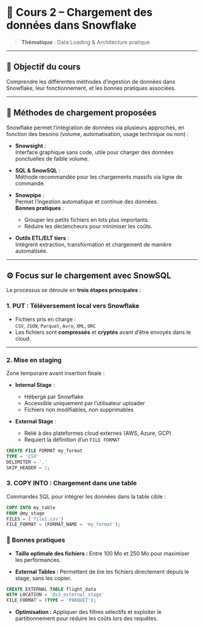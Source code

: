 # 📘 Cours 2 – Chargement des données dans Snowflake

> **Thématique** : Data Loading & Architecture pratique

---

## 🎯 Objectif du cours

Comprendre les différentes méthodes d’ingestion de données dans Snowflake, leur fonctionnement, et les bonnes pratiques associées.

---

## 🧩 Méthodes de chargement proposées

Snowflake permet l’intégration de données via plusieurs approches, en fonction des besoins (volume, automatisation, usage technique ou non) :

- **Snowsight** :  
  Interface graphique sans code, utile pour charger des données ponctuelles de faible volume.

- **SQL & SnowSQL** :  
  Méthode recommandée pour les chargements massifs via ligne de commande.

- **Snowpipe** :  
  Permet l’ingestion automatique et continue des données.  
  **Bonnes pratiques** :  
  - Grouper les petits fichiers en lots plus importants.  
  - Réduire les déclencheurs pour minimiser les coûts.

- **Outils ETL/ELT tiers** :  
  Intègrent extraction, transformation et chargement de manière automatisée.

---

## ⚙️ Focus sur le chargement avec SnowSQL

Le processus se déroule en **trois étapes principales** :

### 1. PUT : Téléversement local vers Snowflake

- Fichiers pris en charge :  
  `CSV`, `JSON`, `Parquet`, `Avro`, `XML`, `ORC`
- Les fichiers sont **compressés** et **cryptés** avant d’être envoyés dans le cloud.

---

### 2. Mise en staging

Zone temporaire avant insertion finale :

- **Internal Stage** :  
  - Hébergé par Snowflake  
  - Accessible uniquement par l’utilisateur uploader  
  - Fichiers non modifiables, non supprimables

- **External Stage** :  
  - Relié à des plateformes cloud externes (AWS, Azure, GCP)  
  - Requiert la définition d’un `FILE FORMAT`

```sql
CREATE FILE FORMAT my_format
TYPE = 'CSV'
DELIMITER = ','
SKIP_HEADER = 2;
```

### 3. COPY INTO : Chargement dans une table

Commandes SQL pour intégrer les données dans la table cible :

```sql
COPY INTO my_table
FROM @my_stage
FILES = ('file1.csv')
FILE_FORMAT = (FORMAT_NAME = 'my_format');
```

### 🧠 Bonnes pratiques

- **Taille optimale des fichiers :**
  Entre 100 Mo et 250 Mo pour maximiser les performances.

- **External Tables :**
  Permettent de lire les fichiers directement depuis le stage, sans les copier.

```sql
CREATE EXTERNAL TABLE flight_data
WITH LOCATION = '@s3_external_stage'
FILE_FORMAT = (TYPE = 'PARQUET');
```

- **Optimisation :**
Appliquer des filtres sélectifs et exploiter le partitionnement pour réduire les coûts lors des requêtes.

